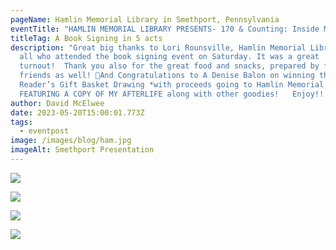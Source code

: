```yaml
---
pageName: Hamlin Memorial Library in Smethport, Pennsylvania
eventTitle: "HAMLIN MEMORIAL LIBRARY PRESENTS- 170 & Counting: Inside My Afterlife"
titleTag: A Book Signing in 5 acts
description: "Great big thanks to Lori Rounsville, Hamlin Memorial Library, and
  all who attended the book signing event on Saturday. It was a great
  turnout!  Thank you also for the great food and snacks, prepared by family and
  friends as well! 🎉And Congratulations to A Denise Balon on winning the
  Reader’s Gift Basket Drawing *with proceeds going to Hamlin Memorial Library:
  FEATURING A COPY OF MY AFTERLIFE along with other goodies!   Enjoy!!!"
author: David McElwee
date: 2023-05-20T15:00:01.773Z
tags:
  - eventpost
image: /images/blog/ham.jpg
imageAlt: Smethport Presentation
---
```

![](/images/blog/smeth1.jpg)

![](/images/blog/smeth3.jpg)

![](/images/blog/smeth5.jpg)

![](/images/blog/smeth6.jpg)